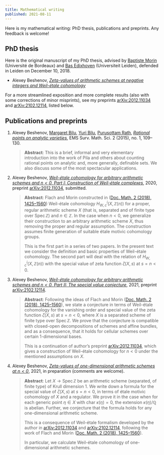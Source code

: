 ```yaml
---
title: Mathematical writing
published: 2021-08-11
---
```


Here is my mathematical writing: PhD thesis, publications and preprints.
Any feedback is welcome!


## PhD thesis

Here is the original manuscript of my PhD thesis, advised by
[Baptiste Morin](https://www.math.u-bordeaux.fr/~bmorin/) (Université de Bordeaux)
and
[Bas Edixhoven](http://www.math.leidenuniv.nl/~edix/) (Universiteit Leiden),
defended in Leiden on December 10, 2018.

* Alexey Beshenov,
  *<a href="/these/thesis-26-11-2018.pdf" class="pdf-link">Zeta-values
  of arithmetic schemes at negative integers and Weil-étale
  cohomology</a>*

For a more streamlined exposition and more complete results
(also with some corrections of minor misprints), see my preprints
[arXiv:2012.11034](https://arxiv.org/abs/2012.11034)
and
[arXiv:2102.12114](https://arxiv.org/abs/2102.12114),
listed below.


## Publications and preprints

1. Alexey Beshenov,
   [Margaret Bilu](https://pub.ist.ac.at/~mbilu/),
   [Yuri Bilu](https://www.math.u-bordeaux.fr/~ybilu/),
   [Purusottam Rath](https://www.cmi.ac.in/people/fac-profile.php?id=rath),
   *<a href="/papers/EMS-Surv-rational-points-2015.pdf" class="pdf-link">Rational points on analytic varieties</a>*,
   EMS Surv. Math. Sci. 2 (2015), no. 1, 109–130.

   > **Abstract**: This is a brief, informal and very elementary
   > introduction into the work of Pila and others about counting rational
   > points on analytic and, more generally, definable sets. We also discuss
   > some of the most spectacular applications.

2. Alexey Beshenov,
   *<a href="/papers/weil-etale-1.pdf" class="pdf-link">Weil-étale cohomology
   for arbitrary arithmetic schemes and $n < 0$.
   Part I: Construction of Weil-étale complexes</a>*,
   2020, preprint [arXiv:2012.11034](https://arxiv.org/abs/2012.11034),
   submitted.

   >    **Abstract**: Flach and Morin constructed in (<a
   >    href="https://doi.org/10.25537/dm.2018v23.1425-1560">Doc. Math. 2
   >    (2018), 1425–1560</a>) Weil-étale cohomology $H^i_{W,c} (X, \mathbb{Z}
   >    (n))$ for a proper, regular arithmetic scheme $X$ (that is, separated
   >    and of finite type over $\operatorname{Spec} \mathbb{Z}$) and $n \in
   >    \mathbb{Z}$. In the case when $n < 0$, we generalize their
   >    construction to an arbitrary arithmetic scheme $X$, thus removing the
   >    proper and regular assumption.  The construction assumes finite
   >    generation of suitable étale motivic cohomology groups.
   >
   >    This is the first part in a series of two papers. In the present text we
   >    consider the definition and basic properties of Weil-étale
   >    cohomology. The second part will deal with the relation of $H^i_{W,c}
   >    (X, \mathbb{Z} (n))$ with the special value of zeta function $\zeta (X,
   >    s)$ at $s = n < 0$.

3. Alexey Beshenov,
   *<a href="/papers/weil-etale-2.pdf" class="pdf-link">Weil-étale cohomology
   for arbitrary arithmetic schemes and $n < 0$. Part II: The special value
   conjecture</a>*,
   2021, preprint [arXiv:2102.12114](https://arxiv.org/abs/2102.12114).

   >  **Abstract**: Following the ideas of Flach and Morin
   >  (<a href="https://doi.org/10.25537/dm.2018v23.1425-1560">Doc. Math. 2
   >  (2018), 1425–1560</a>), we state a conjecture in terms of Weil-étale
   >  cohomology for the vanishing order and special value of the zeta
   >  function $\zeta (X,s)$ at $s = n < 0$, where $X$ is a separated
   >  scheme of finite type over $\operatorname{Spec} \mathbb{Z}$. We prove
   >  that the conjecture is compatible with closed-open decompositions of
   >  schemes and affine bundles, and as a consequence, that it holds for
   >  cellular schemes over certain 1-dimensional bases.
   >
   >  This is a continuation of author’s preprint <a
   >  href="https://arxiv.org/abs/2012.11034">arXiv:2012.11034</a>, which
   >  gives a construction of Weil-étale cohomology for $n < 0$ under the
   >  mentioned assumptions on $X$.

4. Alexey Beshenov,
   *<a href="/papers/1-dim-schemes.pdf" class="pdf-link">Zeta-values of
   one-dimensional arithmetic schemes at $n < 0$</a>*,
   2021, in preparation (comments are welcome).

   > **Abstract**: Let $X \to \operatorname{Spec} \mathbb{Z}$ be an
   > arithmetic scheme (separated, of finite type) of Krull dimension
   > $1$. We write down a formula for the special value of $\zeta (X,s)$ at
   > $s = n < 0$, in terms of étale motivic cohomology of $X$ and a
   > regulator. We prove it in the case when for each generic point $\eta
   > \in X$ with char $\kappa (\eta) = 0$, the extension
   > $\kappa(\eta)/\mathbb{Q}$ is abelian. Further, we conjecture that the
   > formula holds for any one-dimensional arithmetic scheme.
   >
   > This is a consequence of Weil-étale formalism developed by the author
   > in [arXiv:2012.11034](https://arxiv.org/abs/2012.11034) and
   > [arXiv:2102.12114](https://arxiv.org/abs/2102.12114),
   > following the work of Flach and Morin (<a
   > href="https://doi.org/10.25537/dm.2018v23.1425-1560">Doc. Math. 2
   > (2018), 1425–1560</a>).
   >
   > In particular, we calculate Weil-étale cohomology of one-dimensional
   > arithmetic schemes.</p>
